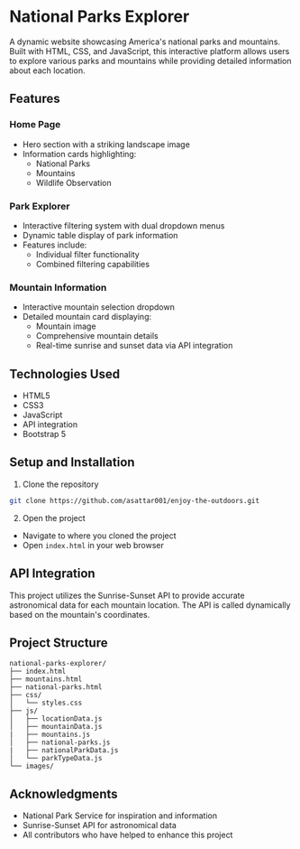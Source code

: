 # National Parks Explorer

A dynamic website showcasing America's national parks and mountains. Built with HTML, CSS, and JavaScript, this interactive platform allows users to explore various parks and mountains while providing detailed information about each location.

## Features

### Home Page
- Hero section with a striking landscape image
- Information cards highlighting:
  - National Parks
  - Mountains
  - Wildlife Observation

### Park Explorer
- Interactive filtering system with dual dropdown menus
- Dynamic table display of park information
- Features include:
  - Individual filter functionality
  - Combined filtering capabilities

### Mountain Information
- Interactive mountain selection dropdown
- Detailed mountain card displaying:
  - Mountain image
  - Comprehensive mountain details
  - Real-time sunrise and sunset data via API integration

## Technologies Used
- HTML5
- CSS3
- JavaScript
- API integration
- Bootstrap 5

## Setup and Installation

1. Clone the repository
```bash
git clone https://github.com/asattar001/enjoy-the-outdoors.git
```
2. Open the project
- Navigate to where you cloned the project
- Open `index.html` in your web browser

## API Integration
This project utilizes the Sunrise-Sunset API to provide accurate astronomical data for each mountain location. The API is called dynamically based on the mountain's coordinates.

## Project Structure
```
national-parks-explorer/
├── index.html
├── mountains.html
├── national-parks.html
├── css/
│   └── styles.css
├── js/
│   ├── locationData.js
│   ├── mountainData.js
|   ├── mountains.js
│   ├── national-parks.js
|   ├── nationalParkData.js
│   └── parkTypeData.js
└── images/
```

## Acknowledgments
- National Park Service for inspiration and information
- Sunrise-Sunset API for astronomical data
- All contributors who have helped to enhance this project
